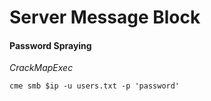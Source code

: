# Server Message Block

#### Password Spraying

_CrackMapExec_

```
cme smb $ip -u users.txt -p 'password'
```
